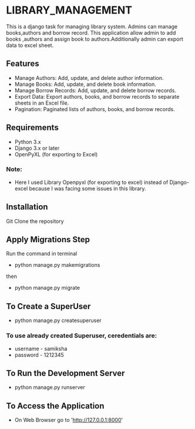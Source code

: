 # LIBRARY_MANAGEMENT

This is a django task for managing library system.
Admins can manage books,authors and borrow record.
This application allow admin to add books ,authors and assign book to authors.Additionally admin can export data to excel sheet.

## Features

- Manage Authors: Add, update, and delete author information.
- Manage Books: Add, update, and delete book information.
- Manage Borrow Records: Add, update, and delete borrow records.
- Export Data: Export authors, books, and borrow records to separate sheets in an Excel file.
- Pagination: Paginated lists of authors, books, and borrow records.

## Requirements

- Python 3.x
- Django 3.x or later
- OpenPyXL (for exporting to Excel)

### Note:

- Here I used Library Openpyxl (for exporting to excel) instead of Django-excel because I was facing some issues in this library.

## Installation

Git Clone the repository


## Apply Migrations Step

Run the command in terminal 
- python manage.py makemigrations

then 
- python manage.py migrate

## To Create a SuperUser

- python manage.py createsuperuser

### To use already created Superuser, ceredentials are:
- username - samiksha
- password - 1212345

## To Run the Development Server

- python manage.py runserver

## To Access the Application 

- On Web Browser go to 'http://127.0.0.1:8000'